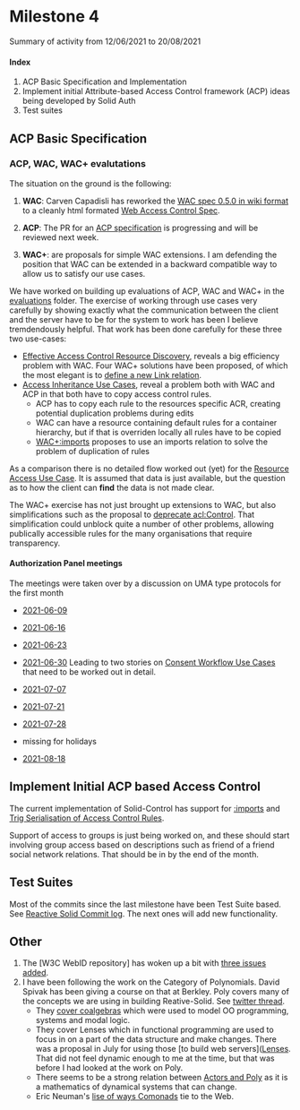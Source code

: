 # Milestone 4

Summary of activity from 12/06/2021 to 20/08/2021

#### Index

1. ACP Basic Specification and Implementation
2. Implement initial Attribute-based Access Control framework (ACP) ideas being developed by Solid Auth
3. Test suites

## ACP Basic Specification

### ACP, WAC, WAC+ evalutations

The situation on the ground is the following:

1. **WAC**: Carven Capadisli has reworked the [WAC spec 0.5.0 in wiki format](https://github.com/solid/web-access-control-spec/blob/main/README-v0.5.0.md) to a cleanly html formated [Web Access Control Spec](https://solid.github.io/web-access-control-spec/).

2. **ACP**: The PR for an [ACP specification](https://github.com/solid/authorization-panel/pull/183) is progressing and will be reviewed next week.

3. **WAC+**: are proposals for simple WAC extensions. I am defending the position that WAC can be extended in a backward compatible way to allow us to satisfy our use cases.  

We have worked on building up evaluations of ACP, WAC and WAC+ in the [evaluations](https://github.com/solid/authorization-panel/tree/main/proposals/evaluation) folder. The exercise of working through use cases very carefully by showing exactly what the communication between the client and the server have to be for the system to work has been I believe tremdendously helpful.  That work has been done carefully for these three two use-cases:

* [Effective Access Control Resource Discovery](https://github.com/solid/authorization-panel/blob/main/proposals/evaluation/uc-0-effective-acr.md), reveals a big efficiency problem with WAC. Four WAC+ solutions have been proposed, of which the most elegant is to [define a new Link relation](https://github.com/solid/authorization-panel/issues/248).
* [Access Inheritance Use Cases](https://github.com/solid/authorization-panel/blob/main/proposals/evaluation/uc-3-inheritance.md), reveal a problem both with WAC and ACP in that both have to copy access control rules.
  * ACP has to copy each rule to the resources specific ACR, creating potential duplication problems during edits
  * WAC can have a resource containing default rules for a container hierarchy, but if that is overriden locally all rules have to be copied
  * [WAC+:imports](https://github.com/solid/authorization-panel/issues/210) proposes to use an imports relation to solve the problem of duplication of rules

As a comparison there is no detailed flow worked out (yet) for the [Resource Access Use Case](https://github.com/solid/authorization-panel/blob/9b718f3c3f0943d1f4feb8d89079009435f82839/proposals/evaluation/uc-1-resource-access.md). It is assumed that data is just available, but the question as to how the client can **find** the data is not made clear.

The WAC+ exercise has not just brought up extensions to WAC, but also simplifications such as the
proposal to [deprecate acl:Control](https://github.com/solid/web-access-control-spec/issues/94).
That simplification could unblock quite a number of other problems, allowing publically accessible
rules for the many organisations that require transparency.

#### Authorization Panel meetings

The meetings were taken over by a discussion on UMA type protocols for the first month
* [2021-06-09](https://github.com/solid/authorization-panel/blob/main/meetings/2021-06-09.md) 
* [2021-06-16](https://github.com/solid/authorization-panel/blob/main/meetings/2021-06-16.md)
* [2021-06-23](https://github.com/solid/authorization-panel/blob/main/meetings/2021-06-23.md)
* [2021-06-30](https://github.com/solid/authorization-panel/blob/main/meetings/2021-06-30.md)
Leading to two stories on [Consent Workflow Use Cases](https://github.com/solid/authorization-panel/blob/main/proposals/evaluation/uc-%3F-consent.md) that need to be worked out in detail.

* [2021-07-07](https://github.com/solid/authorization-panel/blob/main/meetings/2021-07-07.md)
* [2021-07-21](https://github.com/solid/authorization-panel/blob/main/meetings/2021-07-21.md)
* [2021-07-28](https://github.com/solid/authorization-panel/blob/main/meetings/2021-07-28.md) 
* missing for holidays
* [2021-08-18](https://github.com/solid/authorization-panel/pull/250) 


## Implement Initial ACP based Access Control

The current implementation of Solid-Control has support for [:imports](https://github.com/solid/authorization-panel/issues/210) and [Trig Serialisation of Access Control Rules](https://github.com/solid/authorization-panel/issues/247). 

Support of access to groups is just being worked on, and these should start involving group access based on 
descriptions such as friend of a friend social network relations. That should be in by the end of the month.

## Test Suites

Most of the commits since the last milestone have been Test Suite based.
See [Reactive Solid Commit log](https://github.com/co-operating-systems/Reactive-SoLiD/commits/master).
The next ones will add new functionality.

## Other

1. The [W3C WebID repository] has woken up a bit with [three issues added](https://github.com/w3c/WebID/issues).
2. I have been following the work on the Category of Polynomials. David Spivak has been giving a course on that at Berkley. Poly covers many of the concepts we are using in building Reative-Solid. See [twitter thread](https://twitter.com/bblfish/status/1426553284966461452).
   * They [cover coalgebras](https://twitter.com/bblfish/status/1424454040985944066) which were used to model OO programming, systems and modal logic. 
   * They cover Lenses which in functional programming are used to focus in on a part of the data structure and make changes. There was a proposal in July for using those [to build web servers]([Lenses](https://mattecapu.github.io/ct-zulip-archive/stream/229156-practice:-applied-ct/topic/optics.20and.20servers.html). That did not feel dynamic enough to me at the time, but that was before I had looked at the work on Poly. 
   * There seems to be a strong relation between [Actors and Poly](https://mattecapu.github.io/ct-zulip-archive/stream/229450-practice:-programming/topic/Poly.20and.20Actors.3F.html) as it is a mathematics of dynamical systems that can change. 
   * Eric Neuman's [lise of ways Comonads](https://mattecapu.github.io/ct-zulip-archive/stream/229156-practice:-applied-ct/topic/web.20cats.html#247517065) tie to the Web.

